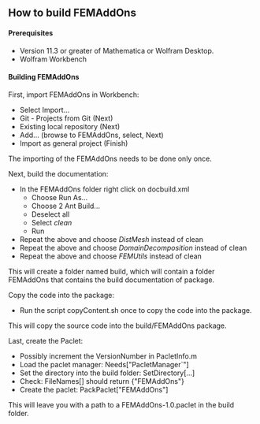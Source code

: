 
## How to build FEMAddOns


#### Prerequisites
* Version 11.3 or greater of Mathematica or Wolfram Desktop.
* Wolfram Workbench

#### Building FEMAddOns 
First, import FEMAddOns in Workbench:
* Select Import...
* Git - Projects from Git (Next)
* Existing local repository (Next)
* Add... (browse to FEMAddOns, select, Next)
* Import as general project (Finish)

The importing of the FEMAddOns needs to be done only once.


Next, build the documentation:
* In the FEMAddOns folder right click on docbuild.xml
  * Choose Run As...
  * Choose 2 Ant Build...
  * Deselect all 
  * Select *clean*
  * Run
* Repeat the above and choose *DistMesh* instead of clean 
* Repeat the above and choose *DomainDecomposition* instead of clean 
* Repeat the above and choose *FEMUtils* instead of clean 

This will create a folder named build, which will contain a folder FEMAddOns that contains the build documentation of package.

Copy the code into the package:
* Run the script copyContent.sh once to copy the code into the package.

This will copy the source code into the build/FEMAddOns package.

Last, create the Paclet:
* Possibly increment the VersionNumber in PacletInfo.m
* Load the paclet manager: Needs["PacletManager`"] 
* Set the directory into the build folder: SetDirectory[...] 
* Check: FileNames[] should return {"FEMAddOns"}
* Create the paclet: PackPaclet["FEMAddOns"]

This will leave you with a path to a FEMAddOns-1.0.paclet in the build folder.

